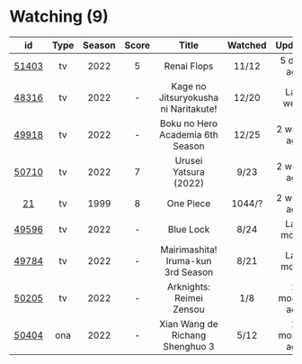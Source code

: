 # Watching (9)

|                      id                      | Type | Season | Score |                 Title                | Watched |    Updated   | Start Date |
| :------------------------------------------: | :--: | :----: | :---: | :----------------------------------: | :-----: | :----------: | :--------: |
| [51403](https://myanimelist.net/anime/51403) |  tv  |  2022  |   5   |              Renai Flops             |  11/12  |  5 days ago  | 10/27/2022 |
| [48316](https://myanimelist.net/anime/48316) |  tv  |  2022  |   -   | Kage no Jitsuryokusha ni Naritakute! |  12/20  |   Last week  | 10/06/2022 |
| [49918](https://myanimelist.net/anime/49918) |  tv  |  2022  |   -   |   Boku no Hero Academia 6th Season   |  12/25  |  2 weeks ago | 10/02/2022 |
| [50710](https://myanimelist.net/anime/50710) |  tv  |  2022  |   7   |         Urusei Yatsura (2022)        |   9/23  |  2 weeks ago | 10/14/2022 |
|    [21](https://myanimelist.net/anime/21)    |  tv  |  1999  |   8   |               One Piece              |  1044/? |  2 weeks ago | 01/01/2013 |
| [49596](https://myanimelist.net/anime/49596) |  tv  |  2022  |   -   |               Blue Lock              |   8/24  |  Last month  | 10/16/2022 |
| [49784](https://myanimelist.net/anime/49784) |  tv  |  2022  |   -   |  Mairimashita! Iruma-kun 3rd Season  |   8/21  |  Last month  | 10/09/2022 |
| [50205](https://myanimelist.net/anime/50205) |  tv  |  2022  |   -   |       Arknights: Reimei Zensou       |   1/8   | 2 months ago | 11/06/2022 |
| [50404](https://myanimelist.net/anime/50404) |  ona |  2022  |   -   |    Xian Wang de Richang Shenghuo 3   |   5/12  | 2 months ago | 10/03/2022 |